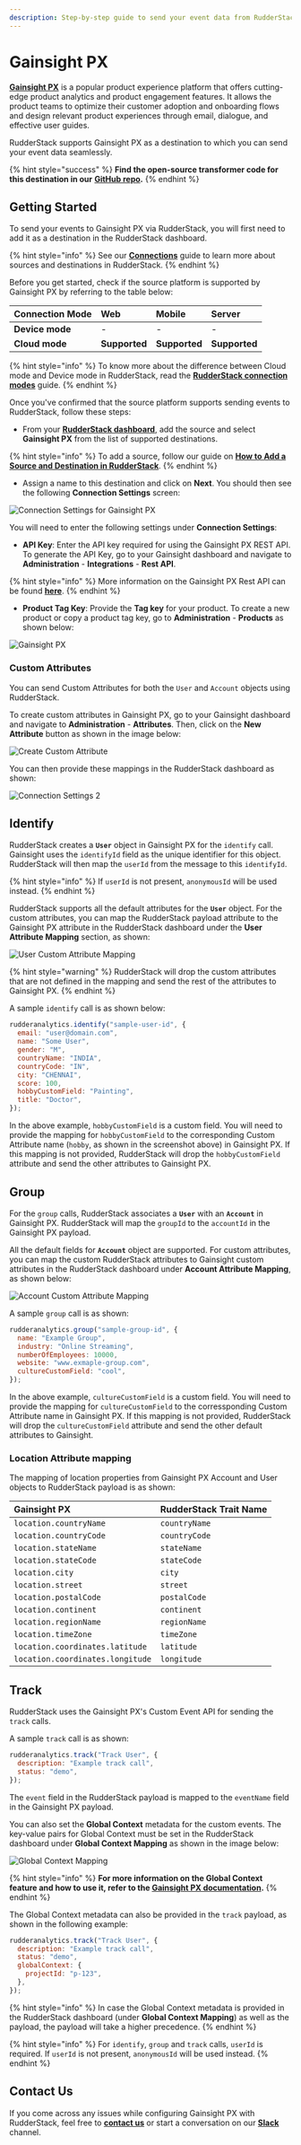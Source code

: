```yaml
---
description: Step-by-step guide to send your event data from RudderStack to Gainsight PX.
---
```


# Gainsight PX

[**Gainsight PX**](https://www.gainsight.com/product-experience/) is a popular product experience platform that offers cutting-edge product analytics and product engagement features. It allows the product teams to optimize their customer adoption and onboarding flows and design relevant product experiences through email, dialogue, and effective user guides.

RudderStack supports Gainsight PX as a destination to which you can send your event data seamlessly.

{% hint style="success" %}
**Find the open-source transformer code for this destination in our** [**GitHub repo**](https://github.com/rudderlabs/rudder-transformer/tree/dest-gainsight-px)**.**
{% endhint %}

## Getting Started

To send your events to Gainsight PX via RudderStack, you will first need to add it as a destination in the RudderStack dashboard.

{% hint style="info" %}
See our [**Connections**](https://docs.rudderstack.com/connections) guide to learn more about sources and destinations in RudderStack.
{% endhint %}

Before you get started, check if the source platform is supported by Gainsight PX by referring to the table below:

| **Connection Mode** | **Web**       | **Mobile**    | **Server**    |
| :------------------ | :------------ | :------------ | :------------ |
| **Device mode**     | -             | -             | -             |
| **Cloud mode**      | **Supported** | **Supported** | **Supported** |

{% hint style="info" %}
To know more about the difference between Cloud mode and Device mode in RudderStack, read the [**RudderStack connection modes**](https://docs.rudderstack.com/get-started/rudderstack-connection-modes) guide.
{% endhint %}

Once you've confirmed that the source platform supports sending events to RudderStack, follow these steps:

- From your [**RudderStack dashboard**](https://app.rudderlabs.com/), add the source and select **Gainsight PX** from the list of supported destinations.

{% hint style="info" %}
To add a source, follow our guide on [**How to Add a Source and Destination in RudderStack**](https://docs.rudderstack.com/how-to-guides/adding-source-and-destination-rudderstack).
{% endhint %}

- Assign a name to this destination and click on **Next**. You should then see the following **Connection Settings** screen:

![Connection Settings for Gainsight PX](../../.gitbook/assets/gainsight-px-connection-settings-1.png)

You will need to enter the following settings under **Connection Settings**:

- **API Key**: Enter the API key required for using the Gainsight PX REST API. To generate the API Key, go to your Gainsight dashboard and navigate to **Administration** - **Integrations** - **Rest API**.

{% hint style="info" %}
More information on the Gainsight PX Rest API can be found [**here**](https://support.gainsight.com/PX/API_for_Developers/02Usage_of_Different_APIs/Work_with_the_Gainsight_PX_REST_API).
{% endhint %}

- **Product Tag Key**: Provide the **Tag key** for your product. To create a new product or copy a product tag key, go to **Administration** - **Products** as shown below:

![Gainsight PX](../../.gitbook/assets/gainsight-px-product-tag.png)


### Custom Attributes

You can send Custom Attributes for both the `User` and `Account` objects using RudderStack.

To create custom attributes in Gainsight PX, go to your Gainsight dashboard and navigate to **Administration** - **Attributes**. Then, click on the **New Attribute** button as shown in the image below:

![Create Custom Attribute](../../.gitbook/assets/gainsight-px-create-attribute.png)

You can then provide these mappings in the RudderStack dashboard as shown:

![Connection Settings 2](https://user-images.githubusercontent.com/59817155/123422602-119dae80-d5dc-11eb-869f-6c796c821821.png)


## Identify

RudderStack creates a **`User`** object in Gainsight PX for the `identify` call. Gainsight uses the `identifyId` field as the unique identifier for this object. RudderStack will then map the `userId` from the message to this `identifyId`. 

{% hint style="info" %}
If `userId` is not present, `anonymousId` will be used instead.
{% endhint %}

RudderStack supports all the default attributes for the **`User`** object. For the custom attributes, you can map the RudderStack payload attribute to the Gainsight PX attribute in the RudderStack dashboard under the **User Attribute Mapping** section, as shown:

![User Custom Attribute Mapping](../../.gitbook/assets/gainsight-px-user-attribute-mapping-1.png)


{% hint style="warning" %}
RudderStack will drop the custom attributes that are not defined in the mapping and send the rest of the attributes to Gainsight PX.
{% endhint %}

A sample `identify` call is as shown below:

```javascript
rudderanalytics.identify("sample-user-id", {
  email: "user@domain.com",
  name: "Some User",
  gender: "M",
  countryName: "INDIA",
  countryCode: "IN",
  city: "CHENNAI",
  score: 100,
  hobbyCustomField: "Painting",
  title: "Doctor",
});
```

In the above example, `hobbyCustomField` is a custom field. You will need to provide the mapping for `hobbyCustomField` to the corresponding Custom Attribute name (`hobby`, as shown in the screenshot above) in Gainsight PX. If this mapping is not provided, RudderStack will drop the `hobbyCustomField` attribute and send the other attributes to Gainsight PX.

## Group

For the `group` calls, RudderStack associates a **`User`** with an **`Account`** in Gainsight PX. RudderStack will map the `groupId` to the `accountId` in the Gainsight PX payload.

All the default fields for **`Account`** object are supported. For custom attributes, you can map the custom RudderStack attributes to Gainsight custom attributes in the RudderStack dashboard under **Account Attribute Mapping**, as shown below:

![Account Custom Attribute Mapping](../../.gitbook/assets/gainsight-px-account-custom-attribute-mapping.png)

A sample `group` call is as shown:

```javascript
rudderanalytics.group("sample-group-id", {
  name: "Example Group",
  industry: "Online Streaming",
  numberOfEmployees: 10000,
  website: "www.exmaple-group.com",
  cultureCustomField: "cool",
});
```

In the above example, `cultureCustomField` is a custom field. You will need to provide the mapping for `cultureCustomField` to the corressponding Custom Attribute name in Gainsight PX. If this mapping is not provided, RudderStack will drop the `cultureCustomField` attribute and send the other default 
attributes to Gainsight.

### Location Attribute mapping

The mapping of location properties from Gainsight PX Account and User objects to RudderStack payload is as shown:

| **Gainsight PX** | **RudderStack Trait Name** |
| :--- | :--- |
| `location.countryName` | `countryName` |
| `location.countryCode` | `countryCode` |
| `location.stateName` | `stateName` |
| `location.stateCode` | `stateCode` |
| `location.city` | `city` |
| `location.street` | `street` |
| `location.postalCode` | `postalCode` |
| `location.continent` | `continent` |
| `location.regionName` | `regionName` |
| `location.timeZone` | `timeZone` |
| `location.coordinates.latitude` | `latitude` |
| `location.coordinates.longitude` | `longitude` |

## Track

RudderStack uses the Gainsight PX's Custom Event API for sending the `track` calls.

A sample `track` call is as shown:

```javascript
rudderanalytics.track("Track User", {
  description: "Example track call",
  status: "demo",
});
```

The `event` field in the RudderStack payload is mapped to the `eventName` field in the Gainsight PX payload.

You can also set the **Global Context** metadata for the custom events. The key-value pairs for Global Context must be set in the RudderStack dashboard under **Global Context Mapping** as shown in the image below:

![Global Context Mapping](../../.gitbook/assets/gainsight-px-global-context.png)

{% hint style="info" %}
**For more information on the Global Context feature and how to use it, refer to the [Gainsight PX documentation](https://support.gainsight.com/PX/Engagements/02Engagement_Configuration/Use_Global_Context).**
{% endhint %}

The Global Context metadata can also be provided in the `track` payload, as shown in the following example:

```javascript
rudderanalytics.track("Track User", {
  description: "Example track call",
  status: "demo",
  globalContext: {
    projectId: "p-123",
  },
});
```

{% hint style="info" %}
In case the Global Context metadata is provided in the RudderStack dashboard (under **Global Context Mapping**) as well as the payload, the payload will take a higher precedence.
{% endhint %}

{% hint style="info" %}
For `identify`, `group` and `track` calls, `userId` is required. If `userId` is not present, `anonymousId` will be used instead.
{% endhint %}

## Contact Us

If you come across any issues while configuring Gainsight PX with RudderStack, feel free to [**contact us**](mailto:%20docs@rudderstack.com) or start a conversation on our [**Slack**](https://resources.rudderstack.com/join-rudderstack-slack) channel.
